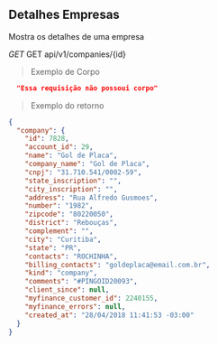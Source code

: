## Detalhes Empresas

Mostra os detalhes de uma empresa

<div class="api-endpoint">
  <div class="endpoint-data">
    <i class="label label-get">GET</i>
     GET api/v1/companies/{id}
  </div>
</div>


> Exemplo de Corpo

```json
  "Essa requisição não possoui corpo"
```

> Exemplo do retorno

```json
{
  "company": {
    "id": 7828,
    "account_id": 29,
    "name": "Gol de Placa",
    "company_name": "Gol de Placa",
    "cnpj": "31.710.541/0002-59",
    "state_inscription": "",
    "city_inscription": "",
    "address": "Rua Alfredo Gusmoes",
    "number": "1982",
    "zipcode": "80220050",
    "district": "Rebouças",
    "complement": "",
    "city": "Curitiba",
    "state": "PR",
    "contacts": "ROCHINHA",
    "billing_contacts": "goldeplaca@email.com.br",
    "kind": "company",
    "comments": "#PINGOID20093",
    "client_since": null,
    "myfinance_customer_id": 2240155,
    "myfinance_errors": null,
    "created_at": "28/04/2018 11:41:53 -03:00"
  }
}
```
